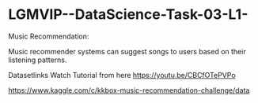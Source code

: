 # LGMVIP--DataScience-Task-03-L1-

Music Recommendation:

Music recommender systems can suggest songs to users based on their listening patterns.

Datasetlinks  Watch Tutorial from here https://youtu.be/CBCfOTePVPo

https://www.kaggle.com/c/kkbox-music-recommendation-challenge/data




